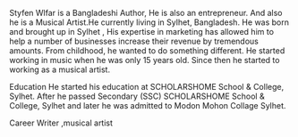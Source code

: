 Styfen Wlfar is a Bangladeshi Author, He is also an entrepreneur. And also he is a Musical Artist.He currently living in Sylhet, Bangladesh. He was born and brought up in Sylhet , His expertise in marketing has allowed him to help a number of businesses increase their revenue by tremendous amounts. From childhood, he wanted to do something different. He started working in music when he was only 15 years old. Since then he started to working as a musical artist.

Education
He started his education at SCHOLARSHOME School & College, Sylhet. After he passed Secondary (SSC) SCHOLARSHOME School & College, Sylhet and later he was admitted to Modon Mohon Collage Sylhet.

Career
Writer ,musical artist
